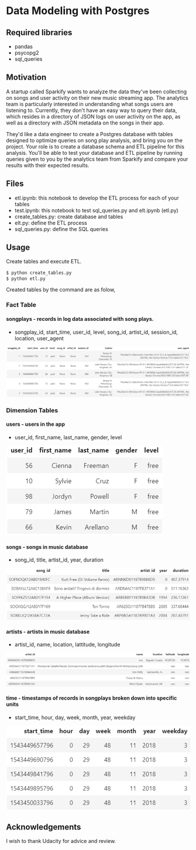 # Data Modeling with Postgres

## Required libraries

- pandas
- psycopg2
- sql_queries

## Motivation

A startup called Sparkify wants to analyze the data they've been collecting on songs and user activity on their new music streaming app. The analytics team is particularly interested in understanding what songs users are listening to. Currently, they don't have an easy way to query their data, which resides in a directory of JSON logs on user activity on the app, as well as a directory with JSON metadata on the songs in their app.

They'd like a data engineer to create a Postgres database with tables designed to optimize queries on song play analysis, and bring you on the project. Your role is to create a database schema and ETL pipeline for this analysis. You'll be able to test your database and ETL pipeline by running queries given to you by the analytics team from Sparkify and compare your results with their expected results.

## Files

- etl.ipynb: this notebook to develop the ETL process for each of your tables
- test.ipynb: this notebook to test sql_queries.py and elt.ipynb (etl.py) 
- create_tables.py: create database and tables
- elt.py: define the ETL process
- sql_queries.py: define the SQL queries

## Usage

Create tables and execute ETL.

```
$ python create_tables.py
$ python etl.py
```

Created tables by the command are as folow,

### Fact Table

#### songplays - records in log data associated with song plays.
- songplay_id, start_time, user_id, level, song_id, artist_id, session_id, location, user_agent
<img src="assets/songplays.png">

### Dimension Tables

#### users - users in the app
- user_id, first_name, last_name, gender, level
<img src="assets/users.png">

#### songs - songs in music database
- song_id, title, artist_id, year, duration
<img src="assets/songs.png">

#### artists - artists in music database
- artist_id, name, location, lattitude, longitude
<img src="assets/artists.png">

#### time - timestamps of records in songplays broken down into specific units
- start_time, hour, day, week, month, year, weekday
<img src="assets/time.png">

## Acknowledgements

I wish to thank Udacity for advice and review.
